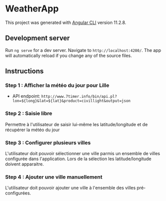 # WeatherApp

This project was generated with [Angular CLI](https://github.com/angular/angular-cli) version 11.2.8.

## Development server

Run `ng serve` for a dev server. Navigate to `http://localhost:4200/`. The app will automatically reload if you change any of the source files.

## Instructions

### Step 1 : Afficher la météo du jour pour Lille

- API endpoint: `http://www.7timer.info/bin/api.pl?lon=${long}&lat=${lat}&product=civillight&output=json`

### Step 2 : Saisie libre

Permettre à l'utilisateur de saisir lui-même les latitude/longitude et de récupérer la météo du jour

### Step 3 : Configurer plusieurs villes

L'utilisateur doit pouvoir sélectionner une ville parmis un ensemble de villes configurée dans l'application. Lors de la sélection les latitude/longitude doivent apparaitre.

### Step 4 : Ajouter une ville manuellement

L'utilisateur doit pouvoir ajouter une ville à l'ensemble des villes pré-configurées.
